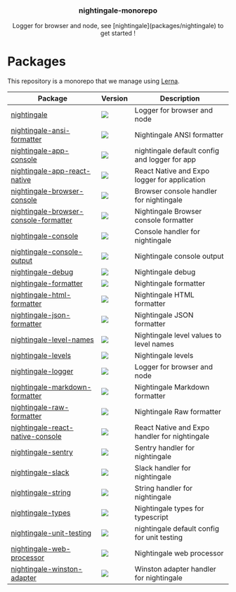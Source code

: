 <h3 align="center">
  nightingale-monorepo
</h3>

<p align="center">
  Logger for browser and node, see [nightingale](packages/nightingale) to get started !
</p>

<h1>Packages</h1>

This repository is a monorepo that we manage using [Lerna](https://github.com/lerna/lerna).

| Package                                                                                 | Version                                                                                                                                                                            | Description                                   |
| --------------------------------------------------------------------------------------- | ---------------------------------------------------------------------------------------------------------------------------------------------------------------------------------- | --------------------------------------------- |
| [nightingale](packages/nightingale)                                                     | <a href="https://npmjs.org/package/nightingale"><img src="https://img.shields.io/npm/v/nightingale.svg?style=flat-square"></a>                                                     | Logger for browser and node                   |
| [nightingale-ansi-formatter](packages/nightingale-ansi-formatter)                       | <a href="https://npmjs.org/package/nightingale-ansi-formatter"><img src="https://img.shields.io/npm/v/nightingale-ansi-formatter.svg?style=flat-square"></a>                       | Nightingale ANSI formatter                    |
| [nightingale-app-console](packages/nightingale-app-console)                             | <a href="https://npmjs.org/package/nightingale-app-console"><img src="https://img.shields.io/npm/v/nightingale-app-console.svg?style=flat-square"></a>                             | nightingale default config and logger for app |
| [nightingale-app-react-native](packages/nightingale-app-react-native)                   | <a href="https://npmjs.org/package/nightingale-app-react-native"><img src="https://img.shields.io/npm/v/nightingale-app-react-native.svg?style=flat-square"></a>                   | React Native and Expo logger for application  |
| [nightingale-browser-console](packages/nightingale-browser-console)                     | <a href="https://npmjs.org/package/nightingale-browser-console"><img src="https://img.shields.io/npm/v/nightingale-browser-console.svg?style=flat-square"></a>                     | Browser console handler for nightingale       |
| [nightingale-browser-console-formatter](packages/nightingale-browser-console-formatter) | <a href="https://npmjs.org/package/nightingale-browser-console-formatter"><img src="https://img.shields.io/npm/v/nightingale-browser-console-formatter.svg?style=flat-square"></a> | Nightingale Browser console formatter         |
| [nightingale-console](packages/nightingale-console)                                     | <a href="https://npmjs.org/package/nightingale-console"><img src="https://img.shields.io/npm/v/nightingale-console.svg?style=flat-square"></a>                                     | Console handler for nightingale               |
| [nightingale-console-output](packages/nightingale-console-output)                       | <a href="https://npmjs.org/package/nightingale-console-output"><img src="https://img.shields.io/npm/v/nightingale-console-output.svg?style=flat-square"></a>                       | Nightingale console output                    |
| [nightingale-debug](packages/nightingale-debug)                                         | <a href="https://npmjs.org/package/nightingale-debug"><img src="https://img.shields.io/npm/v/nightingale-debug.svg?style=flat-square"></a>                                         | Nightingale debug                             |
| [nightingale-formatter](packages/nightingale-formatter)                                 | <a href="https://npmjs.org/package/nightingale-formatter"><img src="https://img.shields.io/npm/v/nightingale-formatter.svg?style=flat-square"></a>                                 | Nightingale formatter                         |
| [nightingale-html-formatter](packages/nightingale-html-formatter)                       | <a href="https://npmjs.org/package/nightingale-html-formatter"><img src="https://img.shields.io/npm/v/nightingale-html-formatter.svg?style=flat-square"></a>                       | Nightingale HTML formatter                    |
| [nightingale-json-formatter](packages/nightingale-json-formatter)                       | <a href="https://npmjs.org/package/nightingale-json-formatter"><img src="https://img.shields.io/npm/v/nightingale-json-formatter.svg?style=flat-square"></a>                       | Nightingale JSON formatter                    |
| [nightingale-level-names](packages/nightingale-level-names)                             | <a href="https://npmjs.org/package/nightingale-level-names"><img src="https://img.shields.io/npm/v/nightingale-level-names.svg?style=flat-square"></a>                             | Nightingale level values to level names       |
| [nightingale-levels](packages/nightingale-levels)                                       | <a href="https://npmjs.org/package/nightingale-levels"><img src="https://img.shields.io/npm/v/nightingale-levels.svg?style=flat-square"></a>                                       | Nightingale levels                            |
| [nightingale-logger](packages/nightingale-logger)                                       | <a href="https://npmjs.org/package/nightingale-logger"><img src="https://img.shields.io/npm/v/nightingale-logger.svg?style=flat-square"></a>                                       | Logger for browser and node                   |
| [nightingale-markdown-formatter](packages/nightingale-markdown-formatter)               | <a href="https://npmjs.org/package/nightingale-markdown-formatter"><img src="https://img.shields.io/npm/v/nightingale-markdown-formatter.svg?style=flat-square"></a>               | Nightingale Markdown formatter                |
| [nightingale-raw-formatter](packages/nightingale-raw-formatter)                         | <a href="https://npmjs.org/package/nightingale-raw-formatter"><img src="https://img.shields.io/npm/v/nightingale-raw-formatter.svg?style=flat-square"></a>                         | Nightingale Raw formatter                     |
| [nightingale-react-native-console](packages/nightingale-react-native-console)           | <a href="https://npmjs.org/package/nightingale-react-native-console"><img src="https://img.shields.io/npm/v/nightingale-react-native-console.svg?style=flat-square"></a>           | React Native and Expo handler for nightingale |
| [nightingale-sentry](packages/nightingale-sentry)                                       | <a href="https://npmjs.org/package/nightingale-sentry"><img src="https://img.shields.io/npm/v/nightingale-sentry.svg?style=flat-square"></a>                                       | Sentry handler for nightingale                |
| [nightingale-slack](packages/nightingale-slack)                                         | <a href="https://npmjs.org/package/nightingale-slack"><img src="https://img.shields.io/npm/v/nightingale-slack.svg?style=flat-square"></a>                                         | Slack handler for nightingale                 |
| [nightingale-string](packages/nightingale-string)                                       | <a href="https://npmjs.org/package/nightingale-string"><img src="https://img.shields.io/npm/v/nightingale-string.svg?style=flat-square"></a>                                       | String handler for nightingale                |
| [nightingale-types](packages/nightingale-types)                                         | <a href="https://npmjs.org/package/nightingale-types"><img src="https://img.shields.io/npm/v/nightingale-types.svg?style=flat-square"></a>                                         | Nightingale types for typescript              |
| [nightingale-unit-testing](packages/nightingale-unit-testing)                           | <a href="https://npmjs.org/package/nightingale-unit-testing"><img src="https://img.shields.io/npm/v/nightingale-unit-testing.svg?style=flat-square"></a>                           | nightingale default config for unit testing   |
| [nightingale-web-processor](packages/nightingale-web-processor)                         | <a href="https://npmjs.org/package/nightingale-web-processor"><img src="https://img.shields.io/npm/v/nightingale-web-processor.svg?style=flat-square"></a>                         | Nightingale web processor                     |
| [nightingale-winston-adapter](packages/nightingale-winston-adapter)                     | <a href="https://npmjs.org/package/nightingale-winston-adapter"><img src="https://img.shields.io/npm/v/nightingale-winston-adapter.svg?style=flat-square"></a>                     | Winston adapter handler for nightingale       |
